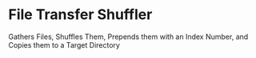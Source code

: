 # File Transfer Shuffler
 Gathers Files, Shuffles Them, Prepends them with an Index Number, and Copies them to a Target Directory
